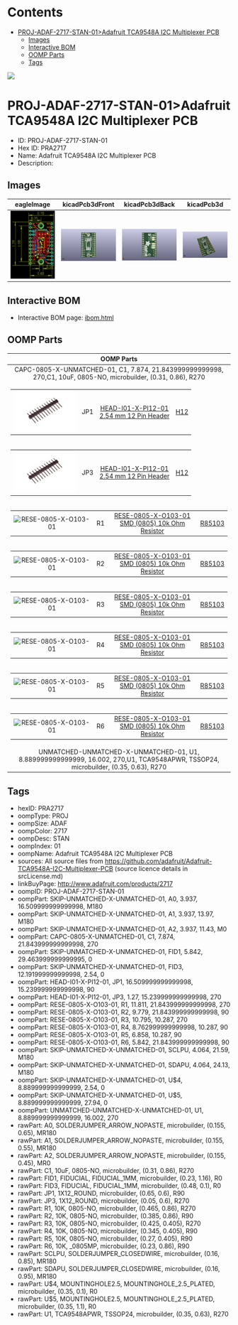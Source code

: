 



Contents
========

* [PROJ-ADAF-2717-STAN-01>Adafruit TCA9548A I2C Multiplexer PCB](#proj-adaf-2717-stan-01adafruit-tca9548a-i2c-multiplexer-pcb)
	* [Images](#images)
	* [Interactive BOM](#interactive-bom)
	* [OOMP Parts](#oomp-parts)
	* [Tags](#tags)
  
![][im]
# PROJ-ADAF-2717-STAN-01>Adafruit TCA9548A I2C Multiplexer PCB

- ID: PROJ-ADAF-2717-STAN-01
- Hex ID: PRA2717
- Name: Adafruit TCA9548A I2C Multiplexer PCB
- Description: 

## Images
  
  

|eagleImage|kicadPcb3dFront|kicadPcb3dBack|kicadPcb3d|
| :---: | :---: | :---: | :---: |
|[![eagleImage](eagleImage_140.png)](eagleImage_600.png)|[![kicadPcb3dFront](kicadPcb3dFront_140.png)](kicadPcb3dFront_600.png)|[![kicadPcb3dBack](kicadPcb3dBack_140.png)](kicadPcb3dBack_600.png)|[![kicadPcb3d](kicadPcb3d_140.png)](kicadPcb3d_600.png)|

## Interactive BOM

- Interactive BOM page: [ibom.html](kicad/bom/ibom.html)

## OOMP Parts
  

|OOMP Parts|
| :---: |
|CAPC-0805-X-UNMATCHED-01, C1, 7.874, 21.843999999999998, 270,C1, 10uF, 0805-NO, microbuilder, (0.31, 0.86), R270|
|<table><tr><td>![HEAD-I01-X-PI12-01](https://raw.githubusercontent.com/oomlout/oomlout_OOMP_parts/main/HEAD-I01-X-PI12-01/image_140.jpg)</td><td> JP1</td><td>[HEAD-I01-X-PI12-01<br>2.54 mm 12 Pin Header](https://github.com/oomlout/oomlout_OOMP_parts/tree/main/HEAD-I01-X-PI12-01/)</td><td>[H12](https://github.com/oomlout/oomlout_OOMP_parts/tree/main/HEAD-I01-X-PI12-01/)</td></tr></table>|
|<table><tr><td>![HEAD-I01-X-PI12-01](https://raw.githubusercontent.com/oomlout/oomlout_OOMP_parts/main/HEAD-I01-X-PI12-01/image_140.jpg)</td><td> JP3</td><td>[HEAD-I01-X-PI12-01<br>2.54 mm 12 Pin Header](https://github.com/oomlout/oomlout_OOMP_parts/tree/main/HEAD-I01-X-PI12-01/)</td><td>[H12](https://github.com/oomlout/oomlout_OOMP_parts/tree/main/HEAD-I01-X-PI12-01/)</td></tr></table>|
|<table><tr><td>![RESE-0805-X-O103-01](https://raw.githubusercontent.com/oomlout/oomlout_OOMP_parts/main/RESE-0805-X-O103-01/image_140.jpg)</td><td> R1</td><td>[RESE-0805-X-O103-01<br>SMD (0805) 10k Ohm Resistor](https://github.com/oomlout/oomlout_OOMP_parts/tree/main/RESE-0805-X-O103-01/)</td><td>[R85103](https://github.com/oomlout/oomlout_OOMP_parts/tree/main/RESE-0805-X-O103-01/)</td></tr></table>|
|<table><tr><td>![RESE-0805-X-O103-01](https://raw.githubusercontent.com/oomlout/oomlout_OOMP_parts/main/RESE-0805-X-O103-01/image_140.jpg)</td><td> R2</td><td>[RESE-0805-X-O103-01<br>SMD (0805) 10k Ohm Resistor](https://github.com/oomlout/oomlout_OOMP_parts/tree/main/RESE-0805-X-O103-01/)</td><td>[R85103](https://github.com/oomlout/oomlout_OOMP_parts/tree/main/RESE-0805-X-O103-01/)</td></tr></table>|
|<table><tr><td>![RESE-0805-X-O103-01](https://raw.githubusercontent.com/oomlout/oomlout_OOMP_parts/main/RESE-0805-X-O103-01/image_140.jpg)</td><td> R3</td><td>[RESE-0805-X-O103-01<br>SMD (0805) 10k Ohm Resistor](https://github.com/oomlout/oomlout_OOMP_parts/tree/main/RESE-0805-X-O103-01/)</td><td>[R85103](https://github.com/oomlout/oomlout_OOMP_parts/tree/main/RESE-0805-X-O103-01/)</td></tr></table>|
|<table><tr><td>![RESE-0805-X-O103-01](https://raw.githubusercontent.com/oomlout/oomlout_OOMP_parts/main/RESE-0805-X-O103-01/image_140.jpg)</td><td> R4</td><td>[RESE-0805-X-O103-01<br>SMD (0805) 10k Ohm Resistor](https://github.com/oomlout/oomlout_OOMP_parts/tree/main/RESE-0805-X-O103-01/)</td><td>[R85103](https://github.com/oomlout/oomlout_OOMP_parts/tree/main/RESE-0805-X-O103-01/)</td></tr></table>|
|<table><tr><td>![RESE-0805-X-O103-01](https://raw.githubusercontent.com/oomlout/oomlout_OOMP_parts/main/RESE-0805-X-O103-01/image_140.jpg)</td><td> R5</td><td>[RESE-0805-X-O103-01<br>SMD (0805) 10k Ohm Resistor](https://github.com/oomlout/oomlout_OOMP_parts/tree/main/RESE-0805-X-O103-01/)</td><td>[R85103](https://github.com/oomlout/oomlout_OOMP_parts/tree/main/RESE-0805-X-O103-01/)</td></tr></table>|
|<table><tr><td>![RESE-0805-X-O103-01](https://raw.githubusercontent.com/oomlout/oomlout_OOMP_parts/main/RESE-0805-X-O103-01/image_140.jpg)</td><td> R6</td><td>[RESE-0805-X-O103-01<br>SMD (0805) 10k Ohm Resistor](https://github.com/oomlout/oomlout_OOMP_parts/tree/main/RESE-0805-X-O103-01/)</td><td>[R85103](https://github.com/oomlout/oomlout_OOMP_parts/tree/main/RESE-0805-X-O103-01/)</td></tr></table>|
|UNMATCHED-UNMATCHED-X-UNMATCHED-01, U1, 8.889999999999999, 16.002, 270,U1, TCA9548APWR, TSSOP24, microbuilder, (0.35, 0.63), R270|

## Tags

- hexID: PRA2717
- oompType: PROJ
- oompSize: ADAF
- oompColor: 2717
- oompDesc: STAN
- oompIndex: 01
- oompName: Adafruit TCA9548A I2C Multiplexer PCB
- sources: All source files from https://github.com/adafruit/Adafruit-TCA9548A-I2C-Multiplexer-PCB (source licence details in srcLicense.md)
- linkBuyPage: http://www.adafruit.com/products/2717
- oompID: PROJ-ADAF-2717-STAN-01
- oompPart: SKIP-UNMATCHED-X-UNMATCHED-01, A0, 3.937, 16.509999999999998, M180
- oompPart: SKIP-UNMATCHED-X-UNMATCHED-01, A1, 3.937, 13.97, M180
- oompPart: SKIP-UNMATCHED-X-UNMATCHED-01, A2, 3.937, 11.43, M0
- oompPart: CAPC-0805-X-UNMATCHED-01, C1, 7.874, 21.843999999999998, 270
- oompPart: SKIP-UNMATCHED-X-UNMATCHED-01, FID1, 5.842, 29.463999999999995, 0
- oompPart: SKIP-UNMATCHED-X-UNMATCHED-01, FID3, 12.191999999999998, 2.54, 0
- oompPart: HEAD-I01-X-PI12-01, JP1, 16.509999999999998, 15.239999999999998, 90
- oompPart: HEAD-I01-X-PI12-01, JP3, 1.27, 15.239999999999998, 270
- oompPart: RESE-0805-X-O103-01, R1, 11.811, 21.843999999999998, 270
- oompPart: RESE-0805-X-O103-01, R2, 9.779, 21.843999999999998, 90
- oompPart: RESE-0805-X-O103-01, R3, 10.795, 10.287, 270
- oompPart: RESE-0805-X-O103-01, R4, 8.762999999999998, 10.287, 90
- oompPart: RESE-0805-X-O103-01, R5, 6.858, 10.287, 90
- oompPart: RESE-0805-X-O103-01, R6, 5.842, 21.843999999999998, 90
- oompPart: SKIP-UNMATCHED-X-UNMATCHED-01, SCLPU, 4.064, 21.59, M180
- oompPart: SKIP-UNMATCHED-X-UNMATCHED-01, SDAPU, 4.064, 24.13, M180
- oompPart: SKIP-UNMATCHED-X-UNMATCHED-01, U$4, 8.889999999999999, 2.54, 0
- oompPart: SKIP-UNMATCHED-X-UNMATCHED-01, U$5, 8.889999999999999, 27.94, 0
- oompPart: UNMATCHED-UNMATCHED-X-UNMATCHED-01, U1, 8.889999999999999, 16.002, 270
- rawPart: A0, SOLDERJUMPER_ARROW_NOPASTE, microbuilder, (0.155, 0.65), MR180
- rawPart: A1, SOLDERJUMPER_ARROW_NOPASTE, microbuilder, (0.155, 0.55), MR180
- rawPart: A2, SOLDERJUMPER_ARROW_NOPASTE, microbuilder, (0.155, 0.45), MR0
- rawPart: C1, 10uF, 0805-NO, microbuilder, (0.31, 0.86), R270
- rawPart: FID1, FIDUCIAL, FIDUCIAL_1MM, microbuilder, (0.23, 1.16), R0
- rawPart: FID3, FIDUCIAL, FIDUCIAL_1MM, microbuilder, (0.48, 0.1), R0
- rawPart: JP1, 1X12_ROUND, microbuilder, (0.65, 0.6), R90
- rawPart: JP3, 1X12_ROUND, microbuilder, (0.05, 0.6), R270
- rawPart: R1, 10K, 0805-NO, microbuilder, (0.465, 0.86), R270
- rawPart: R2, 10K, 0805-NO, microbuilder, (0.385, 0.86), R90
- rawPart: R3, 10K, 0805-NO, microbuilder, (0.425, 0.405), R270
- rawPart: R4, 10K, 0805-NO, microbuilder, (0.345, 0.405), R90
- rawPart: R5, 10K, 0805-NO, microbuilder, (0.27, 0.405), R90
- rawPart: R6, 10K, _0805MP, microbuilder, (0.23, 0.86), R90
- rawPart: SCLPU, SOLDERJUMPER_CLOSEDWIRE, microbuilder, (0.16, 0.85), MR180
- rawPart: SDAPU, SOLDERJUMPER_CLOSEDWIRE, microbuilder, (0.16, 0.95), MR180
- rawPart: U$4, MOUNTINGHOLE2.5, MOUNTINGHOLE_2.5_PLATED, microbuilder, (0.35, 0.1), R0
- rawPart: U$5, MOUNTINGHOLE2.5, MOUNTINGHOLE_2.5_PLATED, microbuilder, (0.35, 1.1), R0
- rawPart: U1, TCA9548APWR, TSSOP24, microbuilder, (0.35, 0.63), R270



[im]: kicadPcb3d_450.png
